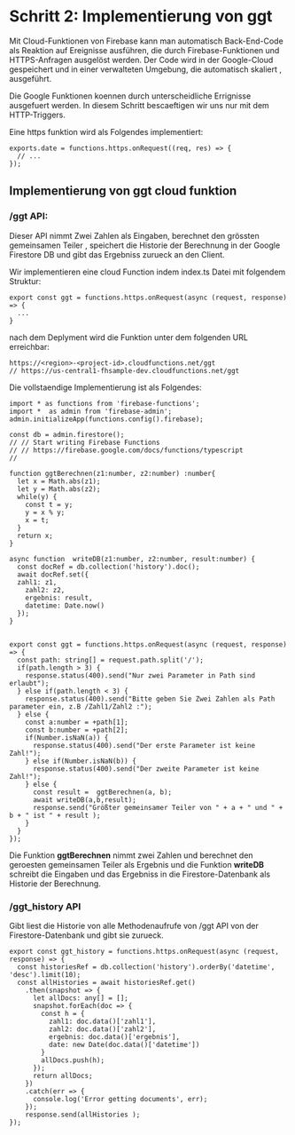 # Schritt 2: Implementierung von ggt
Mit Cloud-Funktionen von Firebase kann man automatisch Back-End-Code als Reaktion auf Ereignisse ausführen, die durch Firebase-Funktionen und HTTPS-Anfragen ausgelöst werden. Der Code wird in der Google-Cloud gespeichert und in einer verwalteten Umgebung, die automatisch skaliert , ausgeführt.

Die Google Funktionen koennen durch unterscheidliche Errignisse ausgefuert werden. In diesem Schritt bescaeftigen wir uns nur mit dem HTTP-Triggers.

Eine https funktion wird als Folgendes implementiert:
```
exports.date = functions.https.onRequest((req, res) => {
  // ...
});
```

## Implementierung von ggt cloud funktion

### /ggt API:

Dieser API nimmt Zwei Zahlen als Eingaben, berechnet den grössten gemeinsamen Teiler , speichert die Historie der Berechnung in der Google Firestore DB und gibt das Ergebniss zurueck an den Client.

Wir implementieren eine cloud Function indem index.ts Datei mit folgendem Struktur:

```
export const ggt = functions.https.onRequest(async (request, response)  => {
  ...
}
```
nach dem Deplyment wird die Funktion unter dem folgenden URL erreichbar:

```
https://<region>-<project-id>.cloudfunctions.net/ggt
// https://us-central1-fhsample-dev.cloudfunctions.net/ggt
```

Die vollstaendige Implementierung ist als Folgendes:
```
import * as functions from 'firebase-functions';
import *  as admin from 'firebase-admin';
admin.initializeApp(functions.config().firebase);

const db = admin.firestore();
// // Start writing Firebase Functions
// // https://firebase.google.com/docs/functions/typescript
//

function ggtBerechnen(z1:number, z2:number) :number{
  let x = Math.abs(z1);
  let y = Math.abs(z2);
  while(y) {
    const t = y;
    y = x % y;
    x = t;
  }
  return x;
}

async function  writeDB(z1:number, z2:number, result:number) {
  const docRef = db.collection('history').doc();
  await docRef.set({
  zahl1: z1,
    zahl2: z2,
    ergebnis: result,
    datetime: Date.now()
  });
}


export const ggt = functions.https.onRequest(async (request, response)  => {
  const path: string[] = request.path.split('/');
  if(path.length > 3) {
    response.status(400).send("Nur zwei Parameter in Path sind erlaubt");
  } else if(path.length < 3) {
    response.status(400).send("Bitte geben Sie Zwei Zahlen als Path parameter ein, z.B /Zahl1/Zahl2 :");
  } else {
    const a:number = +path[1];
    const b:number = +path[2];
    if(Number.isNaN(a)) {
      response.status(400).send("Der erste Parameter ist keine Zahl!");
    } else if(Number.isNaN(b)) {
      response.status(400).send("Der zweite Parameter ist keine Zahl!");
    } else {
      const result =  ggtBerechnen(a, b);
      await writeDB(a,b,result);
      response.send("Größter gemeinsamer Teiler von " + a + " und " + b + " ist " + result );
    }
  }
});
```
Die Funktion **ggtBerechnen** nimmt zwei Zahlen und berechnet den geroesten gemeinsamen Teiler als Ergebnis und die Funktion **writeDB** schreibt die Eingaben und das Ergebniss in die Firestore-Datenbank als Historie der Berechnung.

### /ggt_history API
Gibt liest die Historie von alle Methodenaufrufe von /ggt API von der Firestore-Datenbank und gibt sie zurueck.
```
export const ggt_history = functions.https.onRequest(async (request, response) => {
  const historiesRef = db.collection('history').orderBy('datetime', 'desc').limit(10);
  const allHistories = await historiesRef.get()
    .then(snapshot => {
      let allDocs: any[] = [];
      snapshot.forEach(doc => {
        const h = {
          zahl1: doc.data()['zahl1'],
          zahl2: doc.data()['zahl2'],
          ergebnis: doc.data()['ergebnis'],
          date: new Date(doc.data()['datetime'])
        }
        allDocs.push(h);
      });
      return allDocs;
    })
    .catch(err => {
      console.log('Error getting documents', err);
    });
    response.send(allHistories );
});
```
